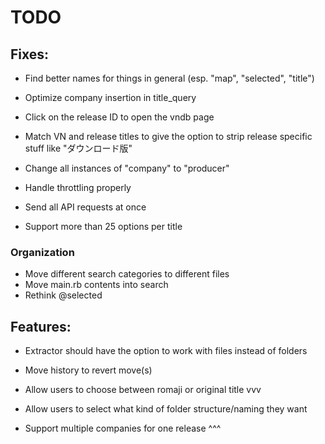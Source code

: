 # TODO
## Fixes:
* Find better names for things in general (esp. "map", "selected", "title")
* Optimize company insertion in title_query
* Click on the release ID to open the vndb page
* Match VN and release titles to give the option to strip release specific stuff like "ダウンロード版"
* Change all instances of "company" to "producer"

* Handle throttling properly
* Send all API requests at once
* Support more than 25 options per title

### Organization
* Move different search categories to different files
* Move main.rb contents into search
* Rethink @selected

## Features:
* Extractor should have the option to work with files instead of folders
* Move history to revert move(s)

* Allow users to choose between romaji or original title vvv
* Allow users to select what kind of folder structure/naming they want
* Support multiple companies for one release ^^^